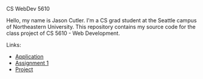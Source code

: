 CS WebDev 5610

Hello, my name is Jason Cutler.  I'm a CS grad student at the Seattle campus 
of Northeastern University. This repository contains my source code for the 
class project of CS 5610 - Web Development.

Links:
* [Application](https://polar-sea-82088.herokuapp.com/)
* [Assignment 1](https://docs.google.com/document/d/14RHdau7lYAzqB16YaxV4QMYUqAbLH8mhZwP9A-aguU0/edit#)
* [Project](https://docs.google.com/document/d/1V2D7QPzvW_5PY4p05FszcATrA_Ix4-GcniUJdDjjmDU/edit)